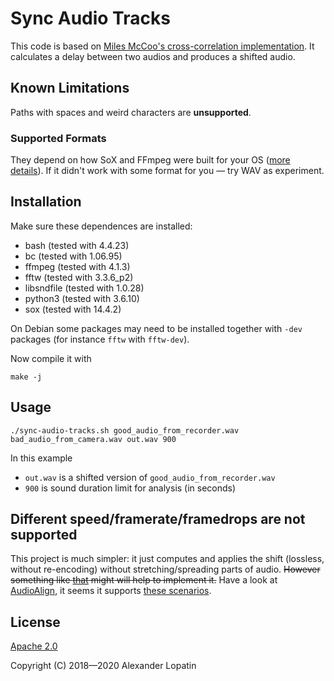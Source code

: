 # Sync Audio Tracks
This code is based on [Miles McCoo's cross-correlation implementation](https://web.archive.org/web/20170916044116/https://nerd.mmccoo.com/2017/06/19/automatically-aligning-multiple-videoaudio-clips-in-kdenlive/).
It calculates a delay between two audios and produces a shifted audio.

## Known Limitations
Paths with spaces and weird characters are **unsupported**.

### Supported Formats
They depend on how SoX and FFmpeg were built for your OS ([more details](https://github.com/alopatindev/sync-audio-tracks/issues/2#issuecomment-421603812)). If it didn't work with some format for you — try WAV as experiment.

## Installation
Make sure these dependences are installed:
- bash (tested with 4.4.23)
- bc (tested with 1.06.95)
- ffmpeg (tested with 4.1.3)
- fftw (tested with 3.3.6_p2)
- libsndfile (tested with 1.0.28)
- python3 (tested with 3.6.10)
- sox (tested with 14.4.2)

On Debian some packages may need to be installed together with `-dev` packages (for instance `fftw` with `fftw-dev`).

Now compile it with
```
make -j
```

## Usage
```
./sync-audio-tracks.sh good_audio_from_recorder.wav bad_audio_from_camera.wav out.wav 900
```

In this example
- `out.wav` is a shifted version of `good_audio_from_recorder.wav`
- `900` is sound duration limit for analysis (in seconds)

## Different speed/framerate/framedrops are not supported
This project is much simpler: it just computes and applies the shift (lossless, without re-encoding) without stretching/spreading parts of audio.
~~However something like [that](https://github.com/kaegi/alass) might will help to implement it.~~
Have a look at [AudioAlign](https://github.com/protyposis/AudioAlign), it seems it supports [these scenarios](https://github.com/protyposis/AudioAlign/issues/12#issuecomment-1872321878).

## License
[Apache 2.0](LICENSE.txt)

Copyright (C) 2018—2020 Alexander Lopatin
